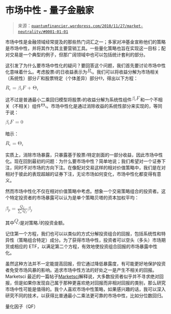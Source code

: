 <!--yml

类别：未分类

date: 2024-05-18 14:01:29

-->

# 市场中性 - 量子金融家

> 来源：[`quantumfinancier.wordpress.com/2010/11/27/market-neutrality/#0001-01-01`](https://quantumfinancier.wordpress.com/2010/11/27/market-neutrality/#0001-01-01)

市场中性是金融领域经常提及的那些热门词汇之一；多家对冲基金宣称他们的策略是市场中性，并将其作为其主要营销工具。一些量化策略也旨在实现这一目标；配对交易是一个典型的例子，但那广阔领域中也可以包括统计套利的部分。

这引发了为什么要市场中性化的疑问？要回答这个问题，我们首先要讨论市场中性化意味着什么。考虑股票![i](img/925b1f6660c334a161416f0e9fd11e99.png)的日收益表示为![R_i](img/828705a00fc9fb273a734ee3c24b4a2d.png)。我们可以将收益分解为市场相关（系统性）部分![F](img/00ff0125f3f48705d02671ac754bf484.png)和股票特定（个体差异）部分![\Theta](img/5275ad89f099ecf59490ce4c0d08f371.png)，得出以下方程：

![R_i = \beta_i F + \Theta_i](img/2dae825c921cb86639c4b54749bd8503.png)

这不过是普通最小二乘回归模型将股票![i](img/925b1f6660c334a161416f0e9fd11e99.png)的收益分解为系统性组件![\beta_i F](img/ee0e11c39ff8c67091b959f9271a1ff0.png)和一个不相关（不相关）组件![\Theta_i](img/cad8b0798d4b651ad4225fcba505f65f.png)。市场中性化是通过消除收益的系统性部分来实现的，等同于说：

![\beta_i F = 0](img/1aa808fca967d8fe6b21abbdd1fd255d.png)

暗示：

![R_i = \Theta_i](img/e1a53fb4bd946baaeacce9bd5e1bea39.png)

实质上，消除市场暴露，只暴露基于股票![i](img/925b1f6660c334a161416f0e9fd11e99.png)特定剖面的一部分收益，因此市场中性化。现在回到最初的问题：为什么要市场中性？简单地说；我们希望对一个证券下注，同时不对市场的方向下注。在像配对交易这样的相对价值策略中，我们是在对相对于彼此的表现超越的证券下注，无论市场如何变化，市场中性化都变得有意义。

然而市场中性化不仅在相对价值策略中考虑。想象一个交易策略组合的投资者。这个特定投资者的市场暴露可以认为是单个策略贝塔的资本加权平均：

![\beta_p = \frac {Q_j}{\sum Q_j} \beta_j](img/3030768b18f2a46ca85f3227208dba15.png)

其中![Q_j](img/3a67eed332abf1957da8075fba8f4e4c.png)是对策略![j](img/062bd45c0d8384d16086c0cdd1d87867.png)的投资金额。

记住第一个方程，我们也可以以类似的方式分解投资组合的回报，包括系统性和特异性（策略组合特定）成分。为了获得市场中性，投资者可以空头（多头）市场期货或相应的 ETF，以满足第二个方程，有效地使投资组合回报的市场暴露中性化。

虽然这种方法并不一定能提高回报，但它通过降低暴露度，有可能更好地保护投资者免受市场风暴的影响。追求市场中性方法的好处之一是产生不相关的回报。Marketsci 最近的一篇帖子[Marketsci](http://marketsci.wordpress.com/2010/09/07/investors-don%E2%80%99t-really-want-absolute-returns/)解释说，大多数投资者似乎并不寻求绝对回报，但是如果你发现自己属于那种更喜欢绝对回报而非相对回报的类别，那么研究市场中性可能是值得的。我个人喜欢市场中性策略，如果感兴趣的话，我可以深入研究不同的技术，以获得比普通最小二乘法更可靠的市场中性，比如分位数回归。

量化因子（QF）

